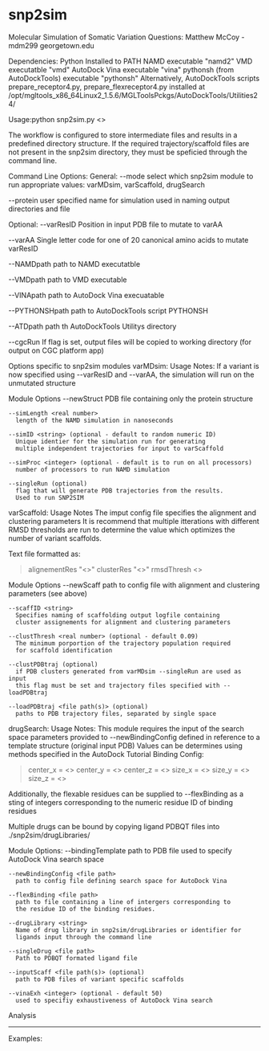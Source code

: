 # snp2sim
Molecular Simulation of Somatic Variation
Questions: Matthew McCoy - mdm299 <at> georgetown.edu

Dependencies:
  Python
  Installed to PATH
    NAMD executable "namd2"
    VMD executatble "vmd"
    AutoDock Vina executable "vina"
    pythonsh (from AutoDockTools) executable "pythonsh"
  Alternatively, AutoDockTools scripts prepare_receptor4.py, prepare_flexreceptor4.py
  installed at /opt/mgltools_x86_64Linux2_1.5.6/MGLToolsPckgs/AutoDockTools/Utilities24/


Usage:python snp2sim.py <<options>>

  The workflow is configured to store intermediate files and
  results in a predefined directory structure. If the required
  trajectory/scaffold files are not present in the snp2sim directory,
  they must be speficied through the command line.

Command Line Options:
General:
--mode <string>
  select which snp2sim module to run
  appropriate values: varMDsim, varScaffold, drugSearch

--protein <string>
  user specified name for simulation
  used in naming output directories and file

Optional:
--varResID <integer>
  Position in input PDB file to mutate to varAA

--varAA <character>
  Single letter code for one of 20 canonical amino acids to mutate varResID

--NAMDpath <string>
  path to NAMD executatble

--VMDpath <string>
  path to VMD executable

--VINApath <string>
  path to AutoDock Vina execuatable

--PYTHONSHpath <string>
  path to AutoDockTools script PYTHONSH

--ATDpath <string>
  path th AutoDockTools Utilitys directory

--cgcRun
  If flag is set, output files will be copied to
  working directory (for output on CGC platform app)

Options specific to snp2sim modules
varMDsim:
  Usage Notes:
  If a variant is now specified using --varResID and --varAA,
  the simulation will run on the unmutated structure

  Module Options
    --newStruct <file path>
      PDB file containing only the protein structure

    --simLength <real number>
      length of the NAMD simulation in nanoseconds

    --simID <string> (optional - default to random numeric ID)
      Unique identier for the simulation run for generating
      multiple independent trajectories for input to varScaffold

    --simProc <integer> (optional - default is to run on all processors)
      number of processors to run NAMD simulation

    --singleRun (optional)
      flag that will generate PDB trajectories from the results.
      Used to run SNP2SIM


varScaffold:
  Usage Notes
  The imput config file specifies the alignment and clustering parameters
  It is recommend that multiple itterations with different RMSD thresholds
  are run to determine the value which optimizes the number of variant scaffolds.
  
  Text file formatted as:
  >alignementRes "<<VMD atomselect command>>"
  >clusterRes "<<VMD atomselect command>>"
  >rmsdThresh <<real number>>

  Module Options
    --newScaff <file path>
      path to config file with alignment and clustering parameters (see above)
      
    --scaffID <string>
      Specifies naming of scaffolding output logfile containing
      cluster assignements for alignment and clustering parameters

    --clustThresh <real number> (optional - default 0.09)
      The minimum porportion of the trajectory population required
      for scaffold identification

    --clustPDBtraj (optional)
      if PDB clusters generated from varMDsim --singleRun are used as input
      this flag must be set and trajectory files specified with --loadPDBtraj

    --loadPDBtraj <file path(s)> (optional)
      paths to PDB trajectory files, separated by single space


drugSearch:
  Usage Notes:
  This module requires the input of the search space parameters provided to --newBindingConfig
  defined in reference to a template structure (original input PDB)
  Values can be determines using methods specified in the AutoDock Tutorial
  Binding Config:
  >center_x = <<x coordinate>>
  >center_y = <<y coordinate>>
  >center_z = <<z coordinate>>
  >size_x = <<dimension of x>>
  >size_y = <<dimension of y>>
  >size_z = <<dimension of z>>

  Additionally, the flexable residues can be supplied to --flexBinding as
  a sting of integers corresponding to the numeric residue ID of
  binding residues

  Multiple drugs can be bound by copying ligand PDBQT files into
  ./snp2sim/drugLibraries/

  Module Options:
    --bindingTemplate <file path>
      path to PDB file used to specify AutoDock Vina search space

    --newBindingConfig <file path>
      path to config file defining search space for AutoDock Vina

    --flexBinding <file path>
      path to file containing a line of intergers corresponding to
      the residue ID of the binding residues.

    --drugLibrary <string>
      Name of drug library in snp2sim/drugLibraries or identifier for
      ligands input through the command line

    --singleDrug <file path>
      Path to PDBQT formated ligand file

    --inputScaff <file path(s)> (optional)
      path to PDB files of variant specific scaffolds

    --vinaExh <integer> (optional - default 50)
      used to specifiy exhaustiveness of AutoDock Vina search
  


Analysis


--------------------
Examples:



